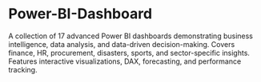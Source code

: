 # Power-BI-Dashboard
A collection of 17 advanced Power BI dashboards demonstrating business intelligence, data analysis, and data-driven decision-making. Covers finance, HR, procurement, disasters, sports, and sector-specific insights. Features interactive visualizations, DAX, forecasting, and performance tracking.
